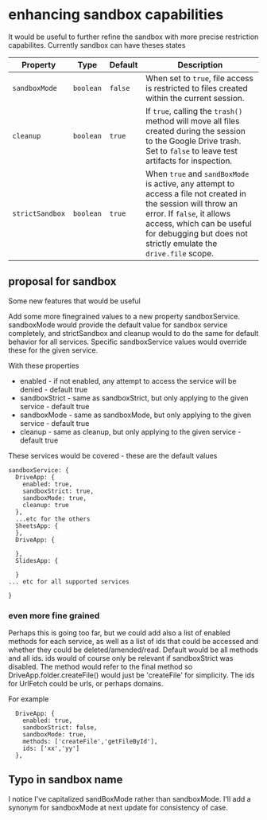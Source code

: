 # enhancing sandbox capabilities

It would be useful to further refine the sandbox with more precise restriction capabilites. Currently sandbox can have theses states

| Property          | Type      | Default | Description                                                                                                                                                           |
| ----------------- | --------- | ------- | --------------------------------------------------------------------------------------------------------------------------------------------------------------------- |
| `sandboxMode`     | `boolean` | `false` | When set to `true`, file access is restricted to files created within the current session.                                                                                |
| `cleanup`         | `boolean` | `true`  | If `true`, calling the `trash()` method will move all files created during the session to the Google Drive trash. Set to `false` to leave test artifacts for inspection. |
| `strictSandbox`   | `boolean` | `true`  | When `true` and `sandBoxMode` is active, any attempt to access a file not created in the session will throw an error. If `false`, it allows access, which can be useful for debugging but does not strictly emulate the `drive.file` scope. |

## proposal for sandbox 

Some new features that would be useful

Add some more finegrained values to a new property sandboxService. sandboxMode would provide the default value for sandbox service completely, and strictSandbox and cleanup would to do the same for default behavior for all services. Specific sandboxService values would override these for the given service.

With these properties 
- enabled - if not enabled, any attempt to access the service will be denied - default true
- sandboxStrict - same as sandboxStrict, but only applying to the given service - default true
- sandboxMode - same as sandboxMode, but only applying to the given service - default true
- cleanup - same as cleanup, but only applying to the given service - default true


These services would be covered - these are the default values
````
sandboxService: {
  DriveApp: {
    enabled: true,
    sandboxStrict: true,
    sandboxMode: true,
    cleanup: true
  },
  ...etc for the others
  SheetsApp: {
  },
  DriveApp: {

  },
  SlidesApp: {

  }
... etc for all supported services

}
````

### even more fine grained

Perhaps this is going too far, but we could add also a list of enabled methods for each service, as well as a list of ids that could be accessed and whether they could be deleted/amended/read. Default would be all methods and all ids. ids would of course only be relevant if sandboxStrict was disabled. The method would refer to the final method so DriveApp.folder.createFile() would just be 'createFile' for simplicity. The ids for UrlFetch could be urls, or perhaps domains.

For example

````
  DriveApp: {
    enabled: true,
    sandboxStrict: false,
    sandboxMode: true,
    methods: ['createFile','getFileById'],
    ids: ['xx','yy']
  },

````


## Typo in sandbox name

I notice I've capitalized sandBoxMode rather than sandboxMode. I'll add a synonym for sandboxMode at next update for consistency of case.